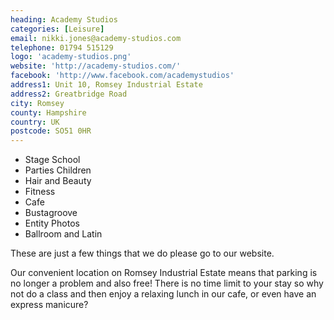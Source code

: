 ```yaml
---
heading: Academy Studios
categories: [Leisure]
email: nikki.jones@academy-studios.com
telephone: 01794 515129
logo: 'academy-studios.png'
website: 'http://academy-studios.com/'
facebook: 'http://www.facebook.com/academystudios'
address1: Unit 10, Romsey Industrial Estate
address2: Greatbridge Road
city: Romsey
county: Hampshire
country: UK
postcode: SO51 0HR
---
```


* Stage School
* Parties Children
* Hair and Beauty
* Fitness
* Cafe
* Bustagroove
* Entity Photos
* Ballroom and Latin

These are just a few things that we do please go to our website.

Our convenient location on Romsey Industrial Estate means that parking is no longer a problem and also free! There is no time limit to your stay so why not do a class and then enjoy a relaxing lunch in our cafe, or even have an express manicure?
